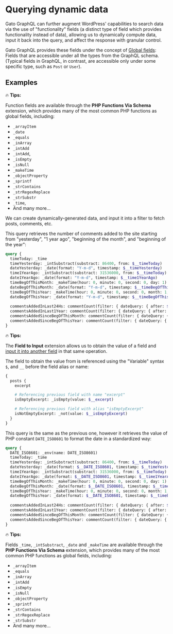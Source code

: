 # Querying dynamic data

Gato GraphQL can further augment WordPress' capabilities to search data via the use of "functionality" fields (a distinct type of field which provides functionality instead of data), allowing us to dynamically compute data, input it back into the query, and affect the response with granular control.

Gato GraphQL provides these fields under the concept of [Global fields](https://gatographql.com/guides/special-features/global-fields/): Fields that are accessible under all the types from the GraphQL schema. (Typical fields in GraphQL, in contrast, are accessible only under some specific type, such as `Post` or `User`).

## Examples

<div class="doc-highlight" markdown=1>

🔥 **Tips:**

Function fields  are available through the **PHP Functions Via Schema** extension, which provides many of the most common PHP functions as global fields, including:

- `_arrayItem`
- `_date`
- `_equals`
- `_inArray`
- `_intAdd`
- `_intAdd`,
- `_isEmpty`
- `_isNull`
- `_makeTime`
- `_objectProperty`
- `_sprintf`
- `_strContains`
- `_strRegexReplace`
- `_strSubstr`
- `_time`,
- And many more...

</div>

We can create dynamically-generated data, and input it into a filter to fetch posts, comments, etc.

This query retrieves the number of comments added to the site starting from "yesterday", "1 year ago", "beginning of the month", and "beginning of the year":

```graphql
query {
  timeToday: _time  
  timeYesterday: _intSubstract(substract: 86400, from: $__timeToday)
  dateYesterday: _date(format: "Y-m-d", timestamp: $__timeYesterday)  
  time1YearAgo: _intSubstract(substract: 31536000, from: $__timeToday)
  date1YearAgo: _date(format: "Y-m-d", timestamp: $__time1YearAgo)
  timeBegOfThisMonth: _makeTime(hour: 0, minute: 0, second: 0, day: 1)
  dateBegOfThisMonth: _date(format: "Y-m-d", timestamp: $__timeBegOfThisMonth)
  timeBegOfThisYear: _makeTime(hour: 0, minute: 0, second: 0, month: 1, day: 1)
  dateBegOfThisYear: _date(format: "Y-m-d", timestamp: $__timeBegOfThisYear)
  
  commentsAddedInLast24Hs: commentCount(filter: { dateQuery: { after: $__dateYesterday } } )  
  commentsAddedInLast1Year: commentCount(filter: { dateQuery: { after: $__date1YearAgo } } )  
  commentsAddedSinceBegOfThisMonth: commentCount(filter: { dateQuery: { after: $__dateBegOfThisMonth } } )  
  commentsAddedSinceBegOfThisYear: commentCount(filter: { dateQuery: { after: $__dateBegOfThisYear } } )
}
```

<div class="doc-highlight" markdown=1>

🔥 **Tips:**

The **Field to Input** extension allows us to obtain the value of a field and [input it into another field](https://gatographql.com/guides/schema/using-field-to-input/) in that same operation.

The field to obtain the value from is referenced using the "Variable" syntax `$`, and `__` before the field alias or name:

```graphql
{
  posts {
    excerpt

    # Referencing previous field with name "excerpt"
    isEmptyExcerpt: _isEmpty(value: $__excerpt)

    # Referencing previous field with alias "isEmptyExcerpt"
    isNotEmptyExcerpt: _not(value: $__isEmptyExcerpt)
  }
}
```

</div>

This query is the same as the previous one, however it retrieves the value of PHP constant `DATE_ISO8601` to format the date in a standardized way:

```graphql
query {
  DATE_ISO8601: _env(name: DATE_ISO8601)
  timeToday: _time  
  timeYesterday: _intSubstract(substract: 86400, from: $__timeToday)
  dateYesterday: _date(format: $__DATE_ISO8601, timestamp: $__timeYesterday)  
  time1YearAgo: _intSubstract(substract: 31536000, from: $__timeToday)
  date1YearAgo: _date(format: $__DATE_ISO8601, timestamp: $__time1YearAgo)
  timeBegOfThisMonth: _makeTime(hour: 0, minute: 0, second: 0, day: 1)
  dateBegOfThisMonth: _date(format: $__DATE_ISO8601, timestamp: $__timeBegOfThisMonth)
  timeBegOfThisYear: _makeTime(hour: 0, minute: 0, second: 0, month: 1, day: 1)
  dateBegOfThisYear: _date(format: $__DATE_ISO8601, timestamp: $__timeBegOfThisYear)
  
  commentsAddedInLast24Hs: commentCount(filter: { dateQuery: { after: $__dateYesterday } } )  
  commentsAddedInLast1Year: commentCount(filter: { dateQuery: { after: $__date1YearAgo } } )  
  commentsAddedSinceBegOfThisMonth: commentCount(filter: { dateQuery: { after: $__dateBegOfThisMonth } } )  
  commentsAddedSinceBegOfThisYear: commentCount(filter: { dateQuery: { after: $__dateBegOfThisYear } } )
}
```

<div class="doc-highlight" markdown=1>

🔥 **Tips:**

Fields `_time`, `_intSubstract`, `_date` and `_makeTime` are available through the **PHP Functions Via Schema** extension, which provides many of the most common PHP functions as global fields, including:

- `_arrayItem`
- `_equals`
- `_inArray`
- `_intAdd`
- `_isEmpty`
- `_isNull`
- `_objectProperty`
- `_sprintf`
- `_strContains`
- `_strRegexReplace`
- `_strSubstr`
- And many more...

</div>
